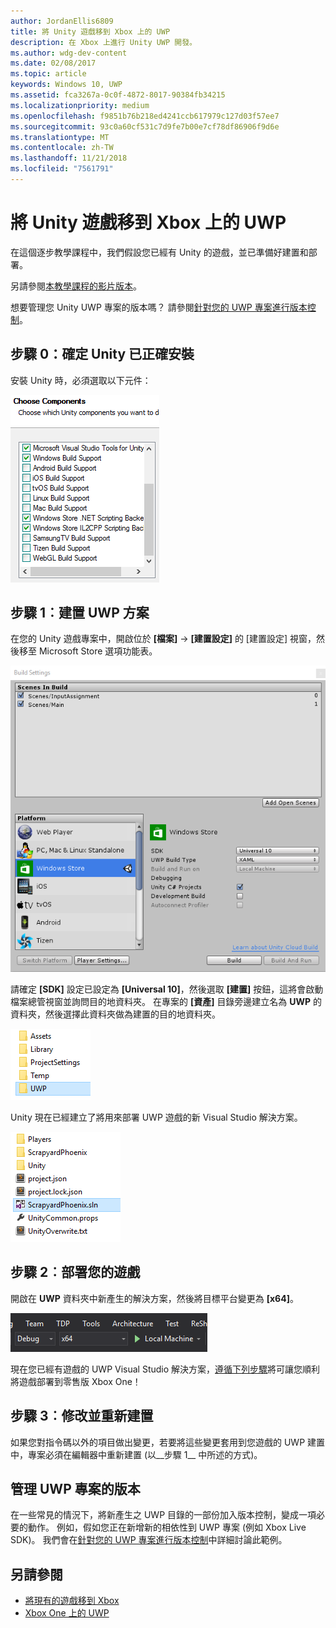 ```yaml
---
author: JordanEllis6809
title: 將 Unity 遊戲移到 Xbox 上的 UWP
description: 在 Xbox 上進行 Unity UWP 開發。
ms.author: wdg-dev-content
ms.date: 02/08/2017
ms.topic: article
keywords: Windows 10, UWP
ms.assetid: fca3267a-0c0f-4872-8017-90384fb34215
ms.localizationpriority: medium
ms.openlocfilehash: f9851b76b218ed4241ccb617979c127d03f57ee7
ms.sourcegitcommit: 93c0a60cf531c7d9fe7b00e7cf78df86906f9d6e
ms.translationtype: MT
ms.contentlocale: zh-TW
ms.lasthandoff: 11/21/2018
ms.locfileid: "7561791"
---
```

# <a name="bringing-unity-games-to-uwp-on-xbox"></a>將 Unity 遊戲移到 Xbox 上的 UWP


在這個逐步教學課程中，我們假設您已經有 Unity 的遊戲，並已準備好建置和部署。

另請參閱[本教學課程的影片版本](https://www.youtube.com/watch?v=f0Ptvw7k-CE)。

想要管理您 Unity UWP 專案的版本嗎？ 請參閱[針對您的 UWP 專案進行版本控制](development-lanes-unity-versioning.md)。

## <a name="step-0-ensure-unity-is-installed-correctly"></a>步驟 0：確定 Unity 已正確安裝

安裝 Unity 時，必須選取以下元件：

![Unity 安裝元件](images/unity-install-components.png)

## <a name="step-1-building-the-uwp-solution"></a>步驟 1︰建置 UWP 方案

在您的 Unity 遊戲專案中，開啟位於 **\[檔案\]** -&gt; **\[建置設定\]** 的 [建置設定] 視窗，然後移至 Microsoft Store 選項功能表。

![建置設定視窗](images/build-settings.png)

請確定 **\[SDK\]** 設定已設定為 **\[Universal 10\]**，然後選取 **\[建置\]** 按鈕，這將會啟動檔案總管視窗並詢問目的地資料夾。 在專案的 **\[資產\]** 目錄旁邊建立名為 **UWP** 的資料夾，然後選擇此資料夾做為建置的目的地資料夾。

![建置目的地資料夾](images/build-destination.png)

Unity 現在已經建立了將用來部署 UWP 遊戲的新 Visual Studio 解決方案。

![UWP VS 解決方案](images/uwp-vs-solution.png)

## <a name="step-2-deploying-your-game"></a>步驟 2︰部署您的遊戲

開啟在 **UWP** 資料夾中新產生的解決方案，然後將目標平台變更為 **\[x64\]**。

![x64 建置平台](images/x64-build-platform.png)

現在您已經有遊戲的 UWP Visual Studio 解決方案，[遵循下列步驟](getting-started.md)將可讓您順利將遊戲部署到零售版 Xbox One！

## <a name="step-3-modify-and-rebuild"></a>步驟 3︰修改並重新建置

如果您對指令碼以外的項目做出變更，若要將這些變更套用到您遊戲的 UWP 建置中，專案必須在編輯器中重新建置 (以__步驟 1__ 中所述的方式)。

## <a name="versioning-your-uwp-project"></a>管理 UWP 專案的版本

在一些常見的情況下，將新產生之 UWP 目錄的一部份加入版本控制，變成一項必要的動作。 例如，假如您正在新增新的相依性到 UWP 專案 (例如 Xbox Live SDK)。  我們會在[針對您的 UWP 專案進行版本控制](development-lanes-unity-versioning.md)中詳細討論此範例。

## <a name="see-also"></a>另請參閱
- [將現有的遊戲移到 Xbox](development-lanes-landing.md)
- [Xbox One 上的 UWP](index.md)
